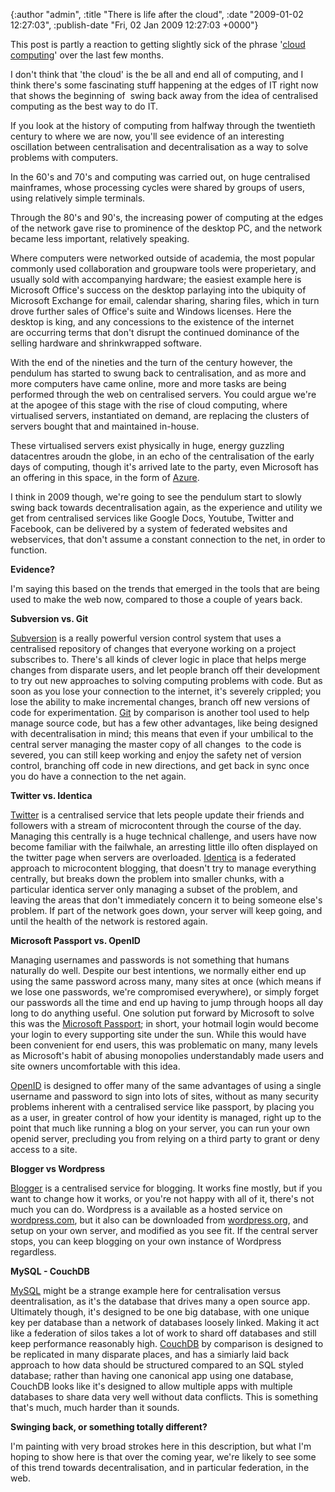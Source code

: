 

{:author "admin", :title "There is life after the cloud", :date "2009-01-02 12:27:03", :publish-date "Fri, 02 Jan 2009 12:27:03 +0000"}



<!-- content below -->

This post is partly a reaction to getting slightly sick of the phrase '<a title="wikipedia cloud computing" href="http://en.wikipedia.org/wiki/Cloud_computing">cloud computing</a>' over the last few months.

I don't think that 'the cloud' is the be all and end all of computing, and I think there's some fascinating stuff happening at the edges of IT right now that shows the beginning of  swing back away from the idea of centralised computing as the best way to do IT.

If you look at the history of computing from halfway through the twentieth century to where we are now, you'll see evidence of an interesting oscillation between centralisation and decentralisation as a way to solve problems with computers.

In the 60's and 70's and computing was carried out, on huge centralised mainframes, whose processing cycles were shared by groups of users, using relatively simple terminals.

Through the 80's and 90's, the increasing power of computing at the edges of the network gave rise to prominence of the desktop PC, and the network became less important, relatively speaking.

Where computers were networked outside of academia, the most popular commonly used collaboration and groupware tools were properietary, and usually sold with accompanying hardware; the easiest example here is Microsoft Office's success on the desktop parlaying into the ubiquity of Microsoft Exchange for email, calendar sharing, sharing files, which in turn drove further sales of Office's suite and Windows licenses. Here the desktop is king, and any concessions to the existence of the internet are occurring terms that don't disrupt the continued dominance of the selling hardware and shrinkwrapped software.  

With the end of the nineties and the turn of the century however, the pendulum has started to swung back to centralisation, and as more and more computers have came online, more and more tasks are being performed through the web on centralised servers. You could argue we're at the apogee of this stage with the rise of cloud computing, where virtualised servers, instantiated on demand, are replacing the clusters of servers bought that and maintained in-house.

These virtualised servers exist physically in huge, energy guzzling datacentres aroudn the globe, in an echo of the centralisation of the early days of computing, though it's arrived late to the party, even Microsoft has an offering in this space, in the form of <a href="http://news.bbc.co.uk/1/hi/technology/7693993.stm">Azure</a>.

I think in 2009 though, we're going to see the pendulum start to slowly swing back towards decentralisation again, as the experience and utility we get from centralised services like Google Docs, Youtube, Twitter and Facebook, can be delivered by a system of federated websites and webservices, that don't assume a constant connection to the net, in order to function.

<strong>Evidence?</strong>

I'm saying this based on the trends that emerged in the tools that are being used to make the web now, compared to those a couple of years back. 

<strong>Subversion vs. Git</strong>

<a title="subversion" href="http://subversion.tigris.org/">Subversion</a> is a really powerful version control system that uses a centralised repository of changes that everyone working on a project subscribes to. There's all kinds of clever logic in place that helps merge changes from disparate users, and let people branch off their development to try out new approaches to solving computing problems with code. But as soon as you lose your connection to the internet, it's severely crippled; you lose the ability to make incremental changes, branch off new versions of code for experimentation. <a title="Git" href="http://git.or.cz/">Git</a> by comparison is another tool used to help manage source code, but has a few other advantages, like being designed with decentralisation in mind; this means that even if your umbilical to the central server managing the master copy of all changes  to the code is severed, you can still keep working and enjoy the safety net of version control, branching off code in new directions, and get back in sync once you do have a connection to the net again.

<strong>Twitter vs. Identica</strong>

<a title="Twitter" href="http://twitter.com">Twitter</a> is a centralised service that lets people update their friends and followers with a stream of microcontent through the course of the day. Managing this centrally is a huge technical challenge, and users have now become familiar with the failwhale, an arresting little illo often displayed on the twitter page when servers are overloaded. <a title="Identica" href="http://identi.ca/">Identica</a> is a federated approach to microcontent blogging, that doesn't try to manage everything centrally, but breaks down the problem into smaller chunks, with a particular identica server only managing a subset of the problem, and leaving the areas that don't immediately concern it to being someone else's problem. If part of the network goes down, your server will keep going, and until the health of the network is restored again.

<strong>Microsoft Passport vs. OpenID</strong>

Managing usernames and passwords is not something that humans naturally do well. Despite our best intentions, we normally either end up using the same password across many, many sites at once (which means if we lose one passwords, we're compromised everywhere), or simply forget our passwords all the time and end up having to jump through hoops all day long to do anything useful. One solution put forward by Microsoft to solve this was the <a title="Joel Spolsky on Passport" href="http://www.joelonsoftware.com/articles/fog0000000047.html">Microsoft Passport</a>; in short, your hotmail login would become your login to every supporting site under the sun. While this would have been convenient for end users, this was problematic on many, many levels as Microsoft's habit of abusing monopolies understandably made users and site owners uncomfortable with this idea.

<a title="37 signals on Open ID" href="http://www.37signals.com/openid/">OpenID</a> is designed to offer many of the same advantages of using a single username and password to sign into lots of sites, without as many security problems inherent with a centralised service like passport, by placing you as a user, in greater control of how your identity is managed, right up to the point that much like running a blog on your server, you can run your own openid server, precluding you from relying on a third party to grant or deny access to a site.

<strong>Blogger vs Wordpress</strong>

<a title="blogger" href="http://www.blogger.com/home">Blogger</a> is a centralised service for blogging. It works fine mostly, but if you want to change how it works, or you're not happy with all of it, there's not much you can do. Wordpress is a available as a hosted service on <a title="Wordpress.com" href="http://wordpress.com">wordpress.com</a>, but it also can be downloaded from <a title="Wordpress.org" href="http://wordpress.org">wordpress.org</a>, and setup on your own server, and modified as you see fit. If the central server stops, you can keep blogging on your own instance of Wordpress regardless.

<strong>MySQL - CouchDB
</strong>

<a title="MySQL" href="http://mysql.com">MySQL</a> might be a strange example here for centralisation versus deentralisation, as it's the database that drives many a open source app. Ultimately though, it's designed to be one big database, with one unique key per database than a network of databases loosely linked. Making it act like a federation of silos takes a lot of work to shard off databases and still keep performance reasonably high. <a title="CouchDB" href="http://couchdb.com">CouchDB</a> by comparison is designed to be replicated in many disparate places, and has a simiarly laid back approach to how data should be structured compared to an SQL styled database; rather than having one canonical app using one database, CouchDB looks like it's designed to allow multiple apps with multiple databases to share data very well without data conflicts. This is something that's much, much harder than it sounds.

<strong>Swinging back, or something totally different?</strong>

I'm painting with very broad strokes here in this description, but what I'm hoping to show here is that over the coming year, we're likely to see some of this trend towards decentralisation, and in particular federation, in the web.

